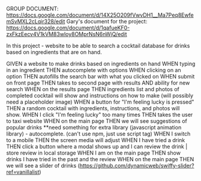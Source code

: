 GROUP DOCUMENT: https://docs.google.com/document/d/14X25O209fVwvDH1__Ma7Peq8EwfemSvMXL2cLqir328/edit
Gary's document for the project: https://docs.google.com/document/d/1qafueKF0-zxFkzEecv4V1kVM83wloy8OMprNsN6nWjQ/edit

In this project - website to be able to search a cocktail database for drinks based on ingredients that are on hand. 

GIVEN a website to make drinks based on ingredients on hand
WHEN typing in an ingredient
THEN autocomplete with options
WHEN clicking on an option
THEN autofills the search bar with what you clicked on
WHEN submit on front page
THEN takes to second page with results AND ability for new search
WHEN on the results page
THEN ingredients list and photos of completed cocktail will show and instructions on how to make (will possibly need a placeholder image)
WHEN a button for "I'm feeling lucky is pressed" 
THEN a random cocktail with ingredients, instructions, and photos will show. 
WHEN I click "I'm feeling lucky" too many times
THEN takes the user to taxi website
WHEN on the main page 
THEN we will see suggestions of popular drinks
**need something for extra library (javascript animation library) - autocomplete. (can't use npm, just use script tag)
WHEN I switch to a mobile
THEN the screen media will adjust
WHEN I have tried a drink
THEN click a button where a modal shows up and I can review the drink | store review in local storage
WHEN I am on the main page
THEN show drinks I have tried in the past and the review
WHEN on the main page
THEN we will see a slider of drinks (https://github.com/dynamicweb/swiffy-slider?ref=vanillalist)
